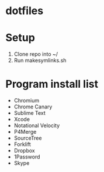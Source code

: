 dotfiles
========

# Setup

1. Clone repo into ~/
2. Run makesymlinks.sh


# Program install list

* Chromium
* Chrome Canary
* Sublime Text
* Xcode
* Notational Velocity
* P4Merge
* SourceTree
* Forklift
* Dropbox
* 1Password
* Skype
